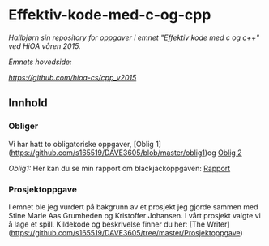 # Effektiv-kode-med-c-og-cpp
*Hallbjørn sin repository for oppgaver i emnet "Effektiv kode med c og c++" ved HiOA våren 2015.* 

*Emnets hovedside:*

*https://github.com/hioa-cs/cpp_v2015*
## Innhold

### Obliger
Vi har hatt to obligatoriske oppgaver, [Oblig 1] (https://github.com/s165519/DAVE3605/blob/master/oblig1)og [Oblig 2](https://github.com/s165519/DAVE3605/blob/master/oblig2)

*Oblig1:* Her kan du se min rapport om blackjackoppgaven: [Rapport](https://github.com/s165519/DAVE3605/blob/master/rapport.md)

### Prosjektoppgave
I emnet ble jeg vurdert på bakgrunn av et prosjekt jeg gjorde sammen med Stine Marie Aas Grumheden og Kristoffer Johansen.
I vårt prosjekt valgte vi å lage et spill. Kildekode og beskrivelse finner du her: [The Writer] (https://github.com/s165519/DAVE3605/tree/master/Prosjektoppgave)
